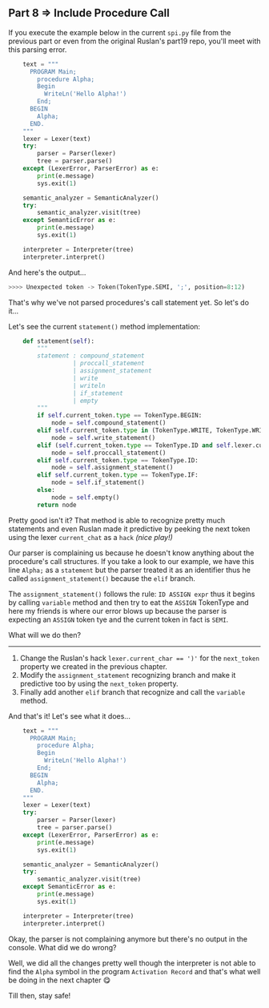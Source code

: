 ## Part 8 => Include Procedure Call

If you execute the example below in the current `spi.py` file from the previous part or even from the original Ruslan's part19 repo, you'll meet with this parsing error.

```Python
    text = """
      PROGRAM Main;
        procedure Alpha;
        Begin
          WriteLn('Hello Alpha!')
        End;
      BEGIN
        Alpha;
      END.
    """
    lexer = Lexer(text)
    try:
        parser = Parser(lexer)
        tree = parser.parse()
    except (LexerError, ParserError) as e:
        print(e.message)
        sys.exit(1)

    semantic_analyzer = SemanticAnalyzer()
    try:
        semantic_analyzer.visit(tree)
    except SemanticError as e:
        print(e.message)
        sys.exit(1)

    interpreter = Interpreter(tree)
    interpreter.interpret()
```
And here's the output...

```python
>>>> Unexpected token -> Token(TokenType.SEMI, ';', position=8:12)
```
That's why we've not parsed procedures's call statement yet. So let's do it...

Let's see the current `statement()` method implementation:
```python
    def statement(self):
        """
        statement : compound_statement
                  | proccall_statement
                  | assignment_statement
                  | write
                  | writeln
                  | if_statement
                  | empty
        """
        if self.current_token.type == TokenType.BEGIN:
            node = self.compound_statement()
        elif self.current_token.type in (TokenType.WRITE, TokenType.WRITELN):
            node = self.write_statement()
        elif (self.current_token.type == TokenType.ID and self.lexer.current_char == '('):
            node = self.proccall_statement()
        elif self.current_token.type == TokenType.ID:
            node = self.assignment_statement()
        elif self.current_token.type == TokenType.IF:
            node = self.if_statement()
        else:
            node = self.empty()
        return node
```
Pretty good isn't it? That method is able to recognize pretty much statements and even Ruslan made it predictive by peeking the next token using the lexer `current_chat` as a `hack` *(nice play!)*

Our parser is complaining us because he doesn't know anything about the procedure's call structures. If you take a look to our example, we have this line `Alpha;` as a `statement` but the parser treated it as an identifier thus he called `assignment_statement()` because the `elif` branch.

The `assignment_statement()` follows the rule: `ID ASSIGN expr` thus it begins by calling `variable` method and then try to eat the `ASSIGN` TokenType and here my friends is where our error blows up because the parser is expecting an `ASSIGN` token tye and the current token in fact is `SEMI`.

What will we do then?

***

1. Change the Ruslan's hack `lexer.current_char == ')'` for the `next_token` property we created in the previous chapter.
2. Modify the `assignment_statement` recognizing branch and make it predictive too by using the `next_token` property.
3. Finally add another `elif` branch that recognize and call the `variable` method.

And that's it! Let's see what it does...

```Python
    text = """
      PROGRAM Main;
        procedure Alpha;
        Begin
          WriteLn('Hello Alpha!')
        End;
      BEGIN
        Alpha;
      END.
    """
    lexer = Lexer(text)
    try:
        parser = Parser(lexer)
        tree = parser.parse()
    except (LexerError, ParserError) as e:
        print(e.message)
        sys.exit(1)

    semantic_analyzer = SemanticAnalyzer()
    try:
        semantic_analyzer.visit(tree)
    except SemanticError as e:
        print(e.message)
        sys.exit(1)

    interpreter = Interpreter(tree)
    interpreter.interpret()
```
Okay, the parser is not complaining anymore but there's no output in the console. What did we do wrong?

Well, we did all the changes pretty well though the interpreter is not able to find the `Alpha` symbol in the program `Activation Record` and that's what well be doing in the next chapter 😋

Till then, stay safe!